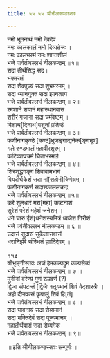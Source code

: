 ```yaml
---
title: ५५ ५५ श्रीनीलकण्ठस्तवः

---
```


नमो भूतनाथं नमो देवदेवं  
नमः कालकालं नमो दिव्यतेजः ।  
नमः कालभस्मं नमः शान्तशीलं  
भजे पार्वतीवल्लभं नीलकण्ठम् ॥१॥  
सदा तीर्थसिद्ध सद।  
भक्तरक्षं  
सदा शैवपूज्यं सदा शुभ्रमरमम् ।  
सदा ध्यानयुक्तं सदा झानतल्प  
भजे पार्वतीवल्लभं नीलकण्ठम् ॥ २॥  
श्मशाने शयानं महास्थानवास  
शरीरं गजानां सदा चर्मवेष्टम् ।  
पिशाच[दिनाथ]पशूनां प्रतिष्ठं  
भजे पार्वतीवल्लभं नीलकण्ठम् ॥ ३॥  
फणीनागकुण्ठे [कण्ठं]भुजङ्गाद्यनेक[ङ्गभूषं]  
गले रुण्डमालं महावीरशूरम् ।  
कटिव्याघ्रचर्म चिताभस्मले  
भजे पार्वतीवल्लभं नीलकण्ठम् ॥ ४॥  
शिरशुद्धगङ्गं शिवावामभागं  
वियदीर्घकेशं सदा मां[सहोमं]त्रिणेत्रम् ।  
फणीनागकर्ण सदास्फाललचन्द्र  
भजे पार्वतीवल्लभं नीलकण्ठम् ॥५॥  
करे शूलधारं मरा[महा] कष्टनाशं  
सुरेशं परेशं महेशं जनेशम् ।  
धने चारु ईशं[धनेशस्यमित्रं ध्वजेश गिरीशं  
भजे पर्वतीवल्लभ नीलकण्ठम् ॥ ६ ॥  
उदासं सुदासं सुकैलासवासं  
धरानिर्झरे संस्थितं ह्यादिदेवम् ।  

१५३  
श्रीभृङ्गीस्तवः अजं हेमकल्पद्रुम कल्पसेव्यं  
भजे पार्वतीवल्लभं नीलकण्ठम् ॥ ७ ॥  
मुनीनां वरेण्यं गुणं रूपवर्ण (?)  
द्विजा संपटन्तं [द्विजैः स्तूयमानं शिवं वेदशास्त्रैः ।  
अहो दीनवत्सं कृपालुं शिवं हि[तं]  
भजे पार्वतीवल्लभं नीलकण्ठम् ॥ ८ ॥  
सदा भावनायं सदा सेव्यमानं  
सदा भक्तिदेवं सदा पूज्यमानम् ।  
महातीर्थवासं सदा सेव्यमेक  
भजे पार्वतावल्लभ नीलकण्ठन् ॥ ९॥  

॥ इति श्रीनीलकण्ठस्तवः सम्पूर्णः ॥  